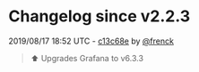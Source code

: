 # Changelog since v2.2.3

2019/08/17 18:52 UTC - [c13c68e](https://github.com/hassio-addons/addon-grafana/commit/c13c68e089c082957c630b0ba303369d0a970969) by [@frenck](https://github.com/frenck)
> :arrow_up: Upgrades Grafana to v6.3.3 

